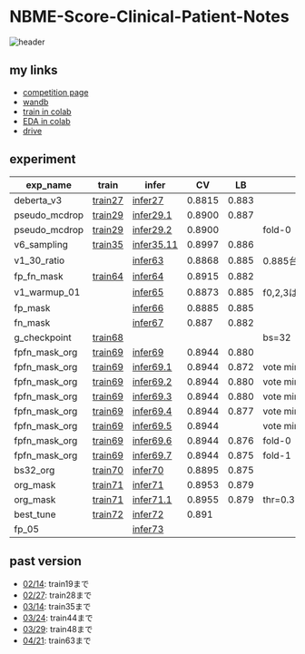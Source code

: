 # NBME-Score-Clinical-Patient-Notes

![header](https://user-images.githubusercontent.com/5457315/152741419-73b74026-5d9b-42e9-b4b2-1532ec1a9281.png)

## my links
- [competition page](https://www.kaggle.com/c/nbme-score-clinical-patient-notes/overview)
- [wandb](https://wandb.ai/trtd56/NBME?workspace=user-trtd56)
- [train in colab](https://colab.research.google.com/drive/19k8p-73U-u37NRvShyLyKTfaL-FNOxYf#scrollTo=biROVf6yriWY)
- [EDA in colab](https://colab.research.google.com/drive/1lYF89HHfHbhWGXG2Q_lKuTPCpgnj8o_9?usp=sharing)
- [drive](https://drive.google.com/drive/u/0/folders/1ty_XHbeev3OY1CxSJ4LmSlm00JzvNF_a)

## experiment

|exp_name|train|infer|CV|LB|memo|
|--|--|--|--|--|--|
|deberta_v3|[train27]|[infer27]|0.8815|0.883||
|pseudo_mcdrop|[train29]|[infer29.1]|0.8900|0.887||
|pseudo_mcdrop|[train29]|[infer29.2]|0.8900||fold-0|
|v6_sampling|[train35]|[infer35.11]|0.8997|0.886||
|v1_30_ratio||[infer63]|0.8868|0.885|0.885台ではMAX|
|fp_fn_mask|[train64]|[infer64]|0.8915|0.882||
|v1_warmup_01||[infer65]|0.8873|0.885|f0,2,3はv1_30_ratio|
|fp_mask||[infer66]|0.8885|0.885||
|fn_mask||[infer67]|0.887|0.882||
|g_checkpoint|[train68]||||bs=32|
|fpfn_mask_org|[train69]|[infer69]|0.8944|0.880||
|fpfn_mask_org|[train69]|[infer69.1]|0.8944|0.872|vote min 1|
|fpfn_mask_org|[train69]|[infer69.2]|0.8944|0.880|vote min 2|
|fpfn_mask_org|[train69]|[infer69.3]|0.8944|0.880|vote min 3|
|fpfn_mask_org|[train69]|[infer69.4]|0.8944|0.877|vote min 4|
|fpfn_mask_org|[train69]|[infer69.5]|0.8944||vote min 5|
|fpfn_mask_org|[train69]|[infer69.6]|0.8944|0.876|fold-0|
|fpfn_mask_org|[train69]|[infer69.7]|0.8944|0.875|fold-1|
|bs32_org|[train70]|[infer70]|0.8895|0.875||
|org_mask|[train71]|[infer71]|0.8953|0.879||
|org_mask|[train71]|[infer71.1]|0.8955|0.879|thr=0.3117460497755147|
|best_tune|[train72]|[infer72]|0.891|||
|fp_05||[infer73]||||

[train27]:https://github.com/trtd56/NBME-Score-Clinical-Patient-Notes/blob/9d06cacd1faaf58d9a8190b51018f0acf5e64774/src/nbme_train_by_pytorch.py
[infer27]:https://www.kaggle.com/code/takamichitoda/nbme-infer-by-pytorch?scriptVersionId=91502169
[train29]:https://github.com/trtd56/NBME-Score-Clinical-Patient-Notes/blob/e5ecba1da4c146c100cec6b0c7f69ff27ef1cee4/src/nbme_train_by_pytorch.py
[infer29.1]:https://www.kaggle.com/code/takamichitoda/nbme-infer-by-pytorch/data?scriptVersionId=90405444
[infer29.2]:https://www.kaggle.com/code/takamichitoda/nbme-infer-by-pytorch?scriptVersionId=94391883
[train35]:https://github.com/trtd56/NBME-Score-Clinical-Patient-Notes/blob/db94a53a6337f0ba5df97235b2097065959db48a/src/nbme_train_by_pytorch.py
[infer35.11]:https://www.kaggle.com/code/takamichitoda/nbme-infer-by-pytorch?scriptVersionId=90397794
[infer63]:https://www.kaggle.com/code/takamichitoda/nbme-infer-by-pytorch?scriptVersionId=93580935`
[train64]:https://github.com/trtd56/NBME-Score-Clinical-Patient-Notes/tree/506a3bae787f21146407746a5060876f29562dd0
[infer64]:https://www.kaggle.com/code/takamichitoda/nbme-infer-by-pytorch?scriptVersionId=93678090
[infer65]:https://www.kaggle.com/code/takamichitoda/nbme-infer-by-pytorch?scriptVersionId=93835976
[infer66]:https://www.kaggle.com/code/takamichitoda/nbme-infer-by-pytorch?scriptVersionId=93918045
[infer67]:https://www.kaggle.com/code/takamichitoda/nbme-infer-by-pytorch?scriptVersionId=94098938
[train68]:https://github.com/trtd56/NBME-Score-Clinical-Patient-Notes/tree/29fde2e3cd3e8ae52b561c37bd57a1813031b1e7
[train69]:https://github.com/trtd56/NBME-Score-Clinical-Patient-Notes/tree/bece9ec86119518685970bc6100d218d9116ddfd
[infer69]:https://www.kaggle.com/code/takamichitoda/nbme-infer-by-pytorch?scriptVersionId=94280402
[infer69.1]:https://www.kaggle.com/code/takamichitoda/nbme-infer-by-pytorch?scriptVersionId=94281250
[infer69.2]:https://www.kaggle.com/code/takamichitoda/nbme-infer-by-pytorch?scriptVersionId=94281296
[infer69.3]:https://www.kaggle.com/code/takamichitoda/nbme-infer-by-pytorch?scriptVersionId=94281510
[infer69.4]:https://www.kaggle.com/code/takamichitoda/nbme-infer-by-pytorch?scriptVersionId=94281771
[infer69.5]:https://www.kaggle.com/code/takamichitoda/nbme-infer-by-pytorch?scriptVersionId=94281829
[infer69.6]:https://www.kaggle.com/code/takamichitoda/nbme-infer-by-pytorch?scriptVersionId=94368929
[infer69.7]:https://www.kaggle.com/code/takamichitoda/nbme-infer-by-pytorch?scriptVersionId=94369192
[train70]:https://github.com/trtd56/NBME-Score-Clinical-Patient-Notes/tree/ec5261326853320a7e2485ca133954b2fa00d28d
[infer70]:https://www.kaggle.com/code/takamichitoda/nbme-infer-by-pytorch?scriptVersionId=94444354
[train71]:https://github.com/trtd56/NBME-Score-Clinical-Patient-Notes/tree/a0b2cbc5015acbd98a521955f39add6b0cdd72d8
[infer71]:https://www.kaggle.com/code/takamichitoda/nbme-infer-by-pytorch?scriptVersionId=94449446
[infer71.1]:https://www.kaggle.com/code/takamichitoda/nbme-infer-by-pytorch?scriptVersionId=94449491
[train72]:https://github.com/trtd56/NBME-Score-Clinical-Patient-Notes/tree/1dfdc84ce2a535a8a854ba984390c6e5e604cb56
[infer72]:https://www.kaggle.com/code/takamichitoda/nbme-infer-by-pytorch?scriptVersionId=94537514
[infer73]:xxx

## past version
- [02/14](https://github.com/trtd56/NBME-Score-Clinical-Patient-Notes/blob/cc0ec36cf5afa1e8278340ac774806f4b3d43591/docs/experiment.md): train19まで
- [02/27](https://github.com/trtd56/NBME-Score-Clinical-Patient-Notes/blob/6e420a8282d95a2217b18d9c562dc9ee26e22e96/docs/experiment.md): train28まで
- [03/14](https://github.com/trtd56/NBME-Score-Clinical-Patient-Notes/blob/f3921bd422de3529fd3f3f2eff463072e9c0f503/docs/experiment.md): train35まで
- [03/24](https://github.com/trtd56/NBME-Score-Clinical-Patient-Notes/blob/33928885fa240ae2d3f18ed7eaf1bb337581b52f/docs/experiment.md): train44まで
- [03/29](https://github.com/trtd56/NBME-Score-Clinical-Patient-Notes/blob/3160e171c2182ad4f2a020e34ba6d4bf637052f0/docs/experiment.md): train48まで
- [04/21](https://github.com/trtd56/NBME-Score-Clinical-Patient-Notes/tree/c21ae7e4d28e7f21da672139c054494c34cd57a4): train63まで
